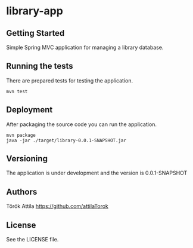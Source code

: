 # library-app

## Getting Started

Simple Spring MVC application for managing a library database.

## Running the tests

There are prepared tests for testing the application.

```
mvn test
```

## Deployment

After packaging the source code you can run the application.

```
mvn package
java -jar ./target/library-0.0.1-SNAPSHOT.jar
```

## Versioning

The application is under development and the version is 0.0.1-SNAPSHOT

## Authors

Török Attila
https://github.com/attilaTorok

## License

See the LICENSE file.